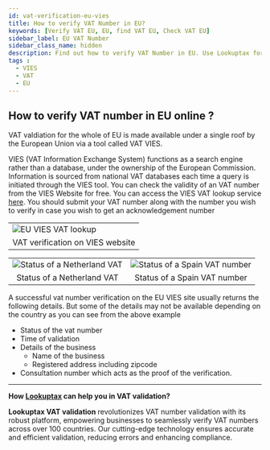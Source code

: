 ```yaml
---
id: vat-verification-eu-vies
title: How to verify VAT Number in EU?
keywords: [Verify VAT EU, EU, find VAT EU, Check VAT EU]
sidebar_label: EU VAT Number
sidebar_class_name: hidden
description: Find out how to verify VAT Number in EU. Use Lookuptax for hassle-free validation of VAT Number in EU.
tags : 
  - VIES
  - VAT
  - EU
---
```


## How to verify VAT number in EU online ?

VAT valdiation for the whole of EU is made available under a single roof by the European Union via a tool called VAT VIES.

VIES (VAT Information Exchange System) functions as a search engine rather than a database, under the ownership of the European Commission. Information is sourced from national VAT databases each time a query is initiated through the VIES tool.
You can check the validity of an VAT number from the VIES Website for free. You can access the VIES VAT lookup service [here](https://ec.europa.eu/taxation_customs/vies/#/vat-validation/). You should submit your VAT number along with the number you wish to verify in case you wish to get an acknowledgement number 

<table align="center" border="0px" border-color="#dedede"><tr><td>
  <img src="/docs/img/verify/vies-eu.PNG" alt="EU VIES VAT lookup" title="EU VIES VAT lookup"/>
  </td></tr>
  <tr><td align="center">VAT verification on VIES website</td></tr>
</table>

<table align="center" border="0px" border-color="#dedede"><tr><td>
  <img src="/docs/img/verify/vies-details-nl.PNG" alt="Status of a Netherland VAT"  title="Status of a Netherland VAT"/>
  </td><td>
  <img src="/docs/img/verify/vies-details-spain.PNG" alt="Status of a Spain VAT number"  title="Status of a Spain VAT number"/>
  </td></tr>
  <tr><td align="center">Status of a Netherland VAT</td><td align="center">Status of a Spain VAT number</td></tr>
</table>


A successful vat number verification on the EU VIES site usually returns the following details. But some of the details may not be available depending on the country as you can see from the above example

* Status of the vat number
* Time of validation
* Details of the business
  * Name of the business
  * Registered address including zipcode
* Consultation number which acts as the proof of the verification.

----
**How [Lookuptax](https://lookuptax.com/) can help you in VAT validation?**

**Lookuptax VAT validation** revolutionizes VAT number validation with its robust platform, empowering businesses to seamlessly verify VAT numbers across over 100 countries. Our cutting-edge technology ensures accurate and efficient validation, reducing errors and enhancing compliance.